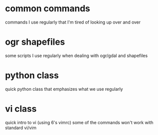 # common commands
commands I use regularly that I'm tired of looking up over and over

# ogr shapefiles
some scripts I use regularly when dealing with ogr/gdal and shapefiles

# python class
quick python class that emphasizes what we use regularly 

# vi class
quick intro to vi (using 6's vimrc) some of the commands won't work with standard vi/vim
